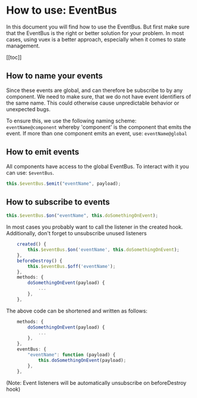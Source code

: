 # How to use: EventBus

In this document you will find how to use the EventBus. But first make sure that the EventBus is the right or better solution for your problem. In most cases, using vuex is a better approach, especially when it comes to state management.

[[toc]]

## How to name your events

Since these events are global, and can therefore be subscribe to by any component. We need to make sure, that we do not have event identifiers of the same name. This could otherwise cause unpredictable behavior or unexpected bugs.

To ensure this, we use the following naming scheme: <br /> `eventName@component` whereby 'component' is the component that emits the event. If more than one component emits an event, use: `eventName@global`

## How to emit events

All components have access to the global EventBus. To interact with it you can use: `$eventBus`.

```js
this.$eventBus.$emit("eventName", payload);
```

## How to subscribe to events

```js
this.$eventBus.$on("eventName", this.doSomethingOnEvent);
```

In most cases you probably want to call the listener in the created hook. Additionally, don't forget to unsubscribe unused listeners

```js
	created() {
		this.$eventBus.$on('eventName', this.doSomethingOnEvent);
	},
	beforeDestroy() {
		this.$eventBus.$off('eventName');
	},
	methods: {
		doSomethingOnEvent(payload) {
			...
		},
	},
```

The above code can be shortened and written as follows:

```js
	methods: {
		doSomethingOnEvent(payload) {
			...
		},
	},
	eventBus: {
		"eventName": function (payload) {
			this.doSomethingOnEvent(payload);
		},
	},
```

(Note: Event listeners will be automatically unsubscribe on beforeDestroy hook)
